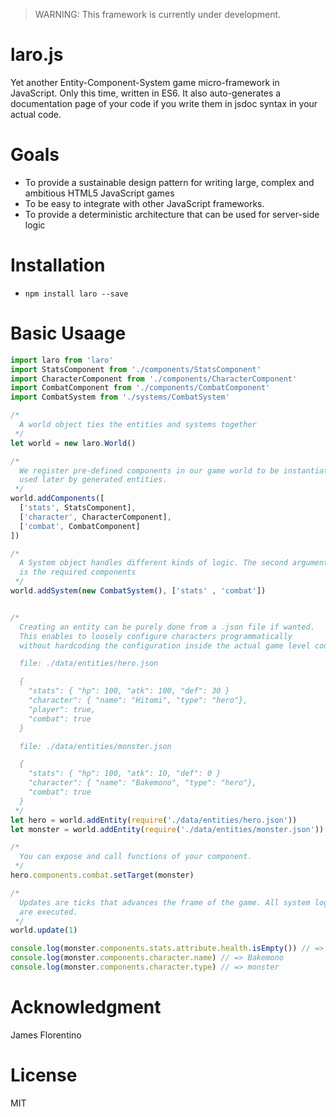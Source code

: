 > WARNING: This framework is currently under development.

# laro.js

Yet another Entity-Component-System game micro-framework in JavaScript. Only
this time, written in ES6. It also auto-generates a documentation page of your
code if you write them in jsdoc syntax in your actual code.

Goals
=====

- To provide a sustainable design pattern for writing large, complex and ambitious HTML5 JavaScript games
- To be easy to integrate with other JavaScript frameworks.
- To provide a deterministic architecture that can be used for server-side logic

Installation
============

- `npm install laro --save`

Basic Usaage
============

```javascript
import laro from 'laro'
import StatsComponent from './components/StatsComponent'
import CharacterComponent from './components/CharacterComponent'
import CombatComponent from './components/CombatComponent'
import CombatSystem from './systems/CombatSystem'

/*
  A world object ties the entities and systems together
 */
let world = new laro.World()

/*
  We register pre-defined components in our game world to be instantiated and
  used later by generated entities.
 */
world.addComponents([
  ['stats', StatsComponent],
  ['character', CharacterComponent],
  ['combat', CombatComponent]
])

/*
  A System object handles different kinds of logic. The second argument
  is the required components
 */
world.addSystem(new CombatSystem(), ['stats' , 'combat'])


/*
  Creating an entity can be purely done from a .json file if wanted.
  This enables to loosely configure characters programmatically
  without hardcoding the configuration inside the actual game level code.

  file: ./data/entities/hero.json

  {
    "stats": { "hp": 100, "atk": 100, "def": 30 }
    "character": { "name": "Hitomi", "type": "hero"},
    "player": true,
    "combat": true
  }

  file: ./data/entities/monster.json

  {
    "stats": { "hp": 100, "atk": 10, "def": 0 }
    "character": { "name": "Bakemono", "type": "hero"},
    "combat": true
  }
 */
let hero = world.addEntity(require('./data/entities/hero.json'))
let monster = world.addEntity(require('./data/entities/monster.json'))

/*
  You can expose and call functions of your component.
 */
hero.components.combat.setTarget(monster)

/*
  Updates are ticks that advances the frame of the game. All system logic
  are executed.
 */
world.update(1)

console.log(monster.components.stats.attribute.health.isEmpty()) // => true
console.log(monster.components.character.name) // => Bakemono
console.log(monster.components.character.type) // => monster
```

Acknowledgment
==============

James Florentino

License
=======

MIT

